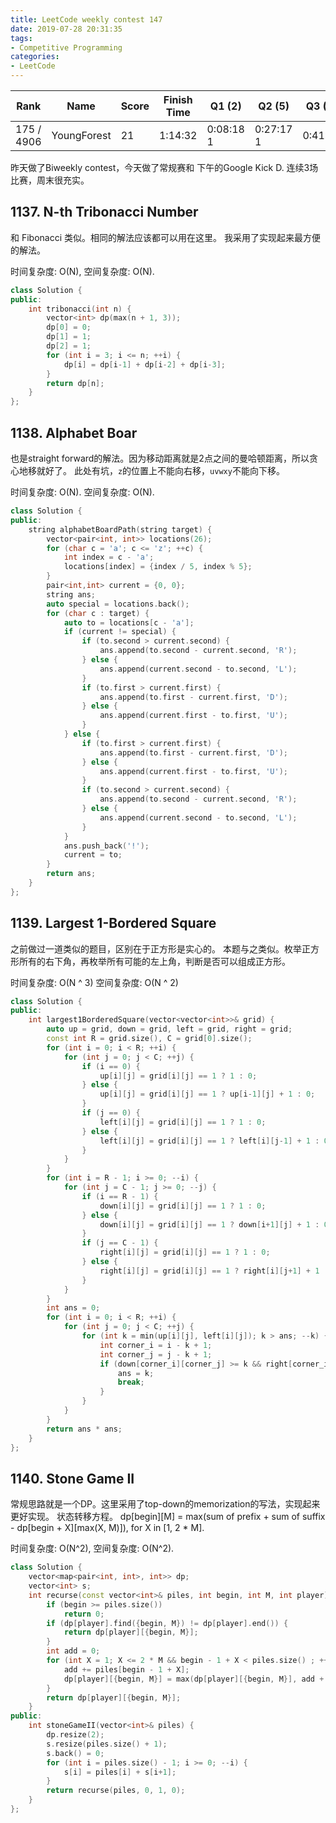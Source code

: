 ```yaml
---
title: LeetCode weekly contest 147
date: 2019-07-28 20:31:35
tags:
- Competitive Programming
categories:
- LeetCode
---
```


| Rank |	Name |	Score |	Finish Time | 	Q1 (2) |	Q2 (5) |	Q3 (7) |	Q4 (7)|
|--|--|--|--|--|--|--|--|
| 175 / 4906 |	YoungForest | 21 | 	1:14:32 | 0:08:18  1  | 0:27:17  1  | 0:41:32 | 1:04:32 |

昨天做了Biweekly contest，今天做了常规赛和 下午的Google Kick D.
连续3场比赛，周末很充实。

## 1137. N-th Tribonacci Number
和 Fibonacci 类似。相同的解法应该都可以用在这里。
我采用了实现起来最方便的解法。

时间复杂度: O(N),
空间复杂度: O(N).

```cpp
class Solution {
public:
    int tribonacci(int n) {
        vector<int> dp(max(n + 1, 3));
        dp[0] = 0;
        dp[1] = 1;
        dp[2] = 1;
        for (int i = 3; i <= n; ++i) {
            dp[i] = dp[i-1] + dp[i-2] + dp[i-3];
        }
        return dp[n];
    }
};
```

## 1138. Alphabet Boar

也是straight forward的解法。因为移动距离就是2点之间的曼哈顿距离，所以贪心地移就好了。
此处有坑，`z`的位置上不能向右移，`uvwxy`不能向下移。

时间复杂度: O(N).
空间复杂度: O(N).

```cpp
class Solution {
public:
    string alphabetBoardPath(string target) {
        vector<pair<int, int>> locations(26);
        for (char c = 'a'; c <= 'z'; ++c) {
            int index = c - 'a';
            locations[index] = {index / 5, index % 5};
        }
        pair<int,int> current = {0, 0};
        string ans;
        auto special = locations.back();
        for (char c : target) {
            auto to = locations[c - 'a'];
            if (current != special) {
                if (to.second > current.second) {
                    ans.append(to.second - current.second, 'R');
                } else {
                    ans.append(current.second - to.second, 'L');
                }
                if (to.first > current.first) {
                    ans.append(to.first - current.first, 'D');
                } else {
                    ans.append(current.first - to.first, 'U');
                }
            } else {
                if (to.first > current.first) {
                    ans.append(to.first - current.first, 'D');
                } else {
                    ans.append(current.first - to.first, 'U');
                }
                if (to.second > current.second) {
                    ans.append(to.second - current.second, 'R');
                } else {
                    ans.append(current.second - to.second, 'L');
                }
            }
            ans.push_back('!');
            current = to;
        }
        return ans;
    }
};
```

## 1139. Largest 1-Bordered Square

之前做过一道类似的题目，区别在于正方形是实心的。
本题与之类似。枚举正方形所有的右下角，再枚举所有可能的左上角，判断是否可以组成正方形。

时间复杂度: O(N ^ 3)
空间复杂度: O(N ^ 2)

```cpp
class Solution {
public:
    int largest1BorderedSquare(vector<vector<int>>& grid) {
        auto up = grid, down = grid, left = grid, right = grid;
        const int R = grid.size(), C = grid[0].size();
        for (int i = 0; i < R; ++i) {
            for (int j = 0; j < C; ++j) {
                if (i == 0) {
                    up[i][j] = grid[i][j] == 1 ? 1 : 0;
                } else {
                    up[i][j] = grid[i][j] == 1 ? up[i-1][j] + 1 : 0;
                }
                if (j == 0) {
                    left[i][j] = grid[i][j] == 1 ? 1 : 0;
                } else {
                    left[i][j] = grid[i][j] == 1 ? left[i][j-1] + 1 : 0;
                }
            }
        }
        for (int i = R - 1; i >= 0; --i) {
            for (int j = C - 1; j >= 0; --j) {
                if (i == R - 1) {
                    down[i][j] = grid[i][j] == 1 ? 1 : 0;
                } else {
                    down[i][j] = grid[i][j] == 1 ? down[i+1][j] + 1 : 0;
                }
                if (j == C - 1) {
                    right[i][j] = grid[i][j] == 1 ? 1 : 0;
                } else {
                    right[i][j] = grid[i][j] == 1 ? right[i][j+1] + 1 : 0;
                }
            }
        }
        int ans = 0;
        for (int i = 0; i < R; ++i) {
            for (int j = 0; j < C; ++j) {
                for (int k = min(up[i][j], left[i][j]); k > ans; --k) {
                    int corner_i = i - k + 1;
                    int corner_j = j - k + 1;
                    if (down[corner_i][corner_j] >= k && right[corner_i][corner_j] >= k) {
                        ans = k;
                        break;
                    }
                }
            }
        }
        return ans * ans;
    }
};
```

## 1140. Stone Game II

常规思路就是一个DP。这里采用了top-down的memorization的写法，实现起来更好实现。
状态转移方程。
dp[begin][M] = max(sum of prefix + sum of suffix - dp[begin + X][max(X, M)]), for X in [1, 2 * M].

时间复杂度: O(N^2),
空间复杂度: O(N^2).

```cpp
class Solution {
    vector<map<pair<int, int>, int>> dp;
    vector<int> s;
    int recurse(const vector<int>& piles, int begin, int M, int player) {
        if (begin >= piles.size())
            return 0;
        if (dp[player].find({begin, M}) != dp[player].end()) {
            return dp[player][{begin, M}];
        }
        int add = 0;
        for (int X = 1; X <= 2 * M && begin - 1 + X < piles.size() ; ++X) {
            add += piles[begin - 1 + X];
            dp[player][{begin, M}] = max(dp[player][{begin, M}], add + s[begin + X] - recurse(piles, begin + X, max(M, X), 1 - player));
        }
        return dp[player][{begin, M}];
    }
public:
    int stoneGameII(vector<int>& piles) {
        dp.resize(2);
        s.resize(piles.size() + 1);
        s.back() = 0;
        for (int i = piles.size() - 1; i >= 0; --i) {
            s[i] = piles[i] + s[i+1];
        }
        return recurse(piles, 0, 1, 0);
    }
};
```
